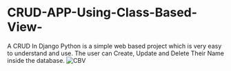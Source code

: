 # CRUD-APP-Using-Class-Based-View-

A CRUD In Django Python is a simple web based project which is very easy to understand and use. The user can Create, Update and Delete Their Name inside the database.
![CBV](https://user-images.githubusercontent.com/83941097/146725530-6ca7751c-e5bc-4426-b3c6-6d7512f21fc4.PNG)

